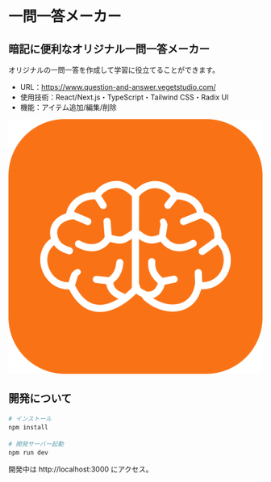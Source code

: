 # 一問一答メーカー

## 暗記に便利なオリジナル一問一答メーカー

オリジナルの一問一答を作成して学習に役立てることができます。<br />

- URL：https://www.question-and-answer.vegetstudio.com/
- 使用技術：React/Next.js・TypeScript・Tailwind CSS・Radix UI
- 機能：アイテム追加/編集/削除

[![一問一答メーカーのアイコン](https://raw.githubusercontent.com/thasegawadesign/question-and-answer-frontend/refs/heads/main/public/icon-512x512.png)](https://www.question-and-answer.vegetstudio.com/)

## 開発について

```bash
# インストール
npm install

# 開発サーバー起動
npm run dev
```

開発中は http://localhost:3000 にアクセス。

